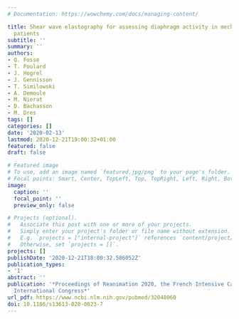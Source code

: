```yaml
---
# Documentation: https://wowchemy.com/docs/managing-content/

title: Shear wave elastography for assessing diaphragm activity in mechanically ventilated
  patients
subtitle: ''
summary: ''
authors:
- Q. Fosse
- T. Poulard
- J. Hogrel
- J. Gennisson
- T. Similowski
- A. Demoule
- M. Nierat
- D. Bachasson
- M. Dres
tags: []
categories: []
date: '2020-02-13'
lastmod: 2020-12-21T19:00:32+01:00
featured: false
draft: false

# Featured image
# To use, add an image named `featured.jpg/png` to your page's folder.
# Focal points: Smart, Center, TopLeft, Top, TopRight, Left, Right, BottomLeft, Bottom, BottomRight.
image:
  caption: ''
  focal_point: ''
  preview_only: false

# Projects (optional).
#   Associate this post with one or more of your projects.
#   Simply enter your project's folder or file name without extension.
#   E.g. `projects = ["internal-project"]` references `content/project/deep-learning/index.md`.
#   Otherwise, set `projects = []`.
projects: []
publishDate: '2020-12-21T18:00:32.586052Z'
publication_types:
- '1'
abstract: ''
publication: '*Proceedings of Reanimation 2020, the French Intensive Care Society
  International Congress*'
url_pdf: https://www.ncbi.nlm.nih.gov/pubmed/32048060
doi: 10.1186/s13613-020-0623-7
---
```

